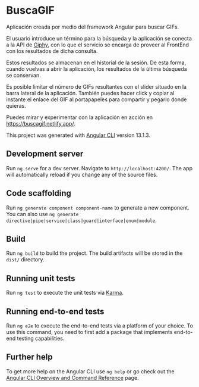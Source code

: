 # BuscaGIF

Aplicación creada por medio del framework Angular para buscar GIFs.

El usuario introduce un término para la búsqueda y la aplicación se conecta a la API de [Giphy](https://giphy.com/), con lo que el servicio se encarga de proveer al FrontEnd con los resultados de dicha consulta.

Estos resultados se almacenan en el historial de la sesión. 
De esta forma, cuando vuelvas a abrir la aplicación, los resultados de la última búsqueda se conservan.

Es posible limitar el número de GIFs resultantes con el slider situado en la barra lateral de la aplicación.
También puedes hacer click y copiar al instante el enlace del GIF al portapapeles para compartir y pegarlo donde quieras.

Puedes mirar y experimentar con la aplicación en acción en https://buscagif.netlify.app/.

This project was generated with [Angular CLI](https://github.com/angular/angular-cli) version 13.1.3.

## Development server

Run `ng serve` for a dev server. Navigate to `http://localhost:4200/`. The app will automatically reload if you change any of the source files.

## Code scaffolding

Run `ng generate component component-name` to generate a new component. You can also use `ng generate directive|pipe|service|class|guard|interface|enum|module`.

## Build

Run `ng build` to build the project. The build artifacts will be stored in the `dist/` directory.

## Running unit tests

Run `ng test` to execute the unit tests via [Karma](https://karma-runner.github.io).

## Running end-to-end tests

Run `ng e2e` to execute the end-to-end tests via a platform of your choice. To use this command, you need to first add a package that implements end-to-end testing capabilities.

## Further help

To get more help on the Angular CLI use `ng help` or go check out the [Angular CLI Overview and Command Reference](https://angular.io/cli) page.
